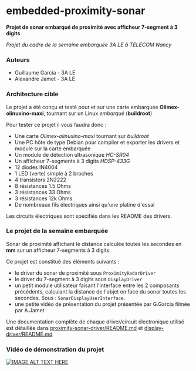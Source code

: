 # embedded-proximity-sonar

**Projet de sonar embarqué de proximité avec afficheur 7-segment à 3 digits**

*Projet du cadre de la semaine embarquée 3A LE à TELECOM Nancy*

### Auteurs

- Guillaume Garcia - 3A LE
- Alexandre Jamet - 3A LE

### Architecture cible

Le projet a été conçu et testé pour et sur une carte embarquée **Olimex-olinuxino-maxi**, tournant sur un Linux *embarqué* (**buildroot**)

Pour tester ce projet il vous faudra donc :
- Une carte *Olimex-olinuxino-maxi* tournant sur *buildroot*
- Une PC hôte de type Debian pour compiler et exporter les drivers et module sur la carte embarquée
- Un module de détection ultrasonique *HC-SR04*
- Un afficheur 7-segments à 3 digits *HDSP-433G*
- 12 diodes IN4004
- 1 LED (verte) simple à 2 broches
- 4 transistors 2N2222
- 8 résistances 1.5 Ohms
- 3 résistances 33 Ohms
- 3 résistances 12k Ohms
- De nombreaux fils électriques ainsi qu'une platine d'essai

Les circuits électriques sont spécifiés dans les README des drivers.

### Le projet de la semaine embarquée

Sonar de proximité affichant le distance calculée toutes les secondes en **mm** sur un afficheur 7-segments à 3 digits.

Ce projet est constitué des éléments suivants :
- le driver du sonar de proximité sous `ProximityRadarDriver`
- le driver du 7-segment à 3 digits sous `DisplayDriver`
- un petit module utilisateur faisant l'interface entre les 2 composants précédents, calculant la distance de l'objet en face du sonar toutes les secondes. Sous : `SonarDisplayUserInterface`.
- une petite vidéo de présentation du projet présentée par G.Garcia filmée par A.Jamet

Une documentation complète de chaque driver/circuit électronique utilisé est détaillée dans [proximity-sonar-driver/README.md](proximity-sonar-driver/README.md) et [display-driver/README.md](display-river/README.md)

### Vidéo de démonstration du projet

[![IMAGE ALT TEXT HERE](https://www.youtube.com/watch?v=S7bQagEMhYM&feature=youtu.be/0.jpg)](https://www.youtube.com/watch?v=S7bQagEMhYM&feature=youtu.be)
